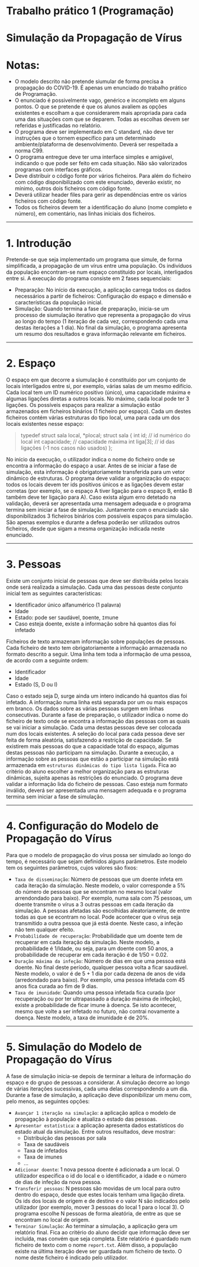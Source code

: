 # Trabalho prático 1 (Programação)

# Simulação da Propagação de Vírus


# Notas:

- O modelo descrito não pretende siumular de forma precisa a propagação do COVID-19. É apenas um enunciado do trabalho prático de Programação.
- O enunciado é possivelmente vago, genérico e incompleto em alguns pontos. O que se pretende é que os alunos avaliem as opções existentes e escolham a que considerarem mais apropriada para cada uma das situações com que se deparem. Todas as escolhas devem ser referidas e justificadas no relatório.
- O programa deve ser implementado em C standard, não deve ter instruções que o tornem específico para um determinado ambiente/plataforma de desenvolvimento. Deverá ser respeitada a norma C99.
 - O programa entregue deve ter uma interface simples e amigável, indicando o que pode ser feito em cada situação. Não são valorizados programas com interfaces gráficos.
 - Deve distribuir o código fonte por vários ficheiros. Para além do ficheiro com código disponibilizado com este enunciado, deverão existir, no mínimo, outros dois ficheiros com código fonte.
 - Deverá utilizar header files para gerir as dependências entre os vários ficheiros com código fonte.
 - Todos os ficheiros devem ter a identificação do aluno (nome completo e número), em comentário, nas linhas iniciais dos ficheiros.

---

# 1. Introdução

  Pretende-se que seja implementado um programa que simule, de forma simplificada, a propagação de um vírus entre uma população. Os indivíduos da população encontram-se num espaço constituído por locais, interligados entre si. A execução do programa consiste em 2 fases sequenciais:

 - Preparação: No início da execução, a aplicação carrega todos os dados necessários a partir de ficheiros: Configuração do espaço e dimensão e características da população inicial.
 - Simulação: Quando termina a fase de preparação, inicia-se um processo de siumulação iterativo que representa a propagação do vírus ao longo do tempo (1 iteração de cada vez, correspondendo cada uma destas iterações a 1 dia). No final da simulação, o programa apresenta um resumo dos resultados e grava informação relevante em ficheiros.

---

# 2. Espaço

  O espaço em que decorre a siumulação é constituído por um conjunto de locais interligados entre si, por exemplo, várias salas de um mesmo edifício.
  Cada local tem um ID numérico positivo (único), uma capacidade máxima e algumas ligações diretas a outros locais. No máximo, cada local pode ter 3 ligações.
  Os possíveis espaços para realizar a simulação estão armazenados em ficheiros binários (1 ficheiro por espaço). Cada um destes ficheiros contém várias estruturas do tipo local, uma para cada um dos locais existentes nesse espaço:

>typedef struct sala local, *plocal;
>    struct sala {
>      int id;         // id numérico do local
>      int capacidade; // capacidade máxima
>      int liga[3];    // id das ligações (-1 nos casos não usados)
>    };

  No início da execução, o utilizador indica o nome do ficheiro onde se encontra a informação do espaço a usar. Antes de se iniciar a fase de simulação, esta informação é obrigatoriamente transferida para um vetor dinâmico de estruturas.
  O programa deve validar a organização do espaço: todos os locais devem ter ids positivos únicos e as ligações devem estar corretas (por exemplo, se o espaço A tiver ligação para o espaço B, então B também deve ter ligação para A). Caso exista algum erro detetado na validação, deverá ser apresentada uma mensagem adequada e o programa termina sem iniciar a fase de simulação.
  Juntamente com o enunciado são disponibilizados 3 ficheiros binários com possíveis espaços para simulação. São apenas exemplos e durante a defesa poderão ser utilizados outros ficheiros, desde que sigam a mesma organização indicada neste enunciado.

---

# 3. Pessoas

  Existe um conjunto inicial de pessoas que deve ser distribuída pelos locais onde será realizada a simulação. Cada uma das pessoas deste conjunto inicial tem as seguintes características:
 - Identificador único alfanumérico (1 palavra)
 - Idade
 - Estado: pode ser `S`audável, `D`oente, `I`mune
 - Caso esteja doente, existe a informação sobre há quantos dias foi infetado

  Ficheiros de texto armazenam informação sobre populações de pessoas. Cada ficheiro de texto tem obrigatoriamente a informação armazenada no formato descrito a seguir.
  Uma linha tem toda a informação de uma pessoa, de acordo com a seguinte ordem:
  - Identificador
  - Idade
  - Estado (S, D ou I)

  Caso o estado seja D, surge ainda um intero indicando há quantos dias foi infetado. A informação numa linha está separada por um ou mais espaços em branco. Os dados sobre as várias pessoas surgem em linhas consecutivas.
  Durante a fase de preparação, o utilizador indica o nome do ficheiro de texto onde se encontra a informação das pessoas com as quais se vai iniciar a simulação. Cada uma destas pessoas deve ser colocada num dos locais existentes. A seleção do local para cada pessoa deve ser  feita de forma aleatória, satisfazendo a restrição de capacidade. Se existirem mais pessoas do que a capacidade total do espaço, algumas destas pessoas não participam na simulação.
  Durante a execução, a informação sobre as pessoas que estão a participar na simulação está armazenada em `estruturas dinâmicas do tipo lista ligada`. Fica ao critério do aluno escolher a melhor organização para as estruturas dinâmicas, sujeita apenas às restrições do enunciado.
  O programa deve validar a informação lida do ficheiro de pessoas. Caso esteja num formato inválido, deverá ser apresentada uma mensagem adequada e o programa termina sem iniciar a fase de simulação.

---

# 4. Configuração do Modelo de Propagação do Vírus

  Para que o modelo de propagação do vírus possa ser simulado ao longo do tempo, é necessário que sejam definidos alguns parâmetros. Este modelo tem os seguintes parâmetros, cujos valores são fixos:
  - `Taxa de disseminação`: Número de pessoas que um doente infeta em cada iteração da simulação. Neste modelo, o valor corresponde a 5% do número de pessoas que se encontram no mesmo local (valor arrendondado para baixo). Por exemplo, numa sala com 75 pessoas, um doente transmite o vírus a 3 outras pessoas  em cada iteração da simulação. A pessoas afetadas são escolhidas aleatoriamente, de entre todas as que se econtram no local. Pode acontecer que o vírus seja transmitido a outra pessoa que já está doente. Neste caso, a infeção não tem qualquer efeito.
  - `Probabilidade de recuperação`: Probabilidade que um doente tem de recuperar em cada iteração da simulação. Neste modelo, a probabilidade é 1/Idade, ou seja, para um doente com 50 anos, a probabilidade de recuperar em cada iteração é de 1/50 = 0.02.
  - `Duração máxima da infeção`: Número de dias em que uma pessoa está doente. No final deste período, qualquer pessoa volta a ficar saudável. Neste modelo, o valor é de 5 + 1 dia por cada dezena de anos de vida (arredondado para baixo). Por exemplo, uma pessoa infetada com 45 anos fica curada ao fim de 9 dias.
  - `Taxa de imunidade`: Quando uma pessoa infetada fica curada (por recuperação ou por ter ultrapassado a duração máxima de infeção), existe a probabilidade de ficar imune à doença. Se isto acontecer, mesmo que volte a ser infetado no futuro, não contrai novamente a doença. Neste modelo, a taxa de imunidade é de 20%.

---

# 5. Simulação do Modelo de Propagação do Vírus

  A fase de simulação inicia-se depois de terminar a leitura de informação do espaço e do grupo de pessoas a considerar. A simulação decorre ao longo de várias iterações sucessivas, cada uma delas correspondendo a um dia. Durante a fase de simulação, a aplicação deve disponibilizar um menu com, pelo menos, as seguintes opções:
  - `Avançar 1 iteração na simulação`: a aplicação aplica o modelo de propagação à população e atualiza o estado das pessoas.
  - `Apresentar estatística`: a aplicação apresenta dados estatísticos do estado atual da simulação. Entre outros resultados, deve mostrar:
    - Distribuição das pessoas por sala
    - Taxa de saudáveis
    - Taxa de infetados
    - Taxa de imunes
    - ...
  - `Adicionar doente`: 1 nova pessoa doente é adicionada a um local. O utilizador especifica o id do local e o identificador, a idade e o número de dias de infeção da nova pessoa.
  - `Transferir pessoas`: N pessoas são movidas de um local para outro dentro do espaço, desde que estes locais tenham uma ligação direta. Os ids dos locais de origem e de destino e o valor N são indicados pelo utilizador (por exemplo, mover 3 pessoas do local 1 para o local 3). O programa escolhe N pessoas de forma aleatória, de entre as que se encontram no local de origem.
  - `Terminar Simulação`: Ao terminar a simulação, a aplicação gera um relatório final. Fica ao critério do aluno decidir que informação deve ser incluída, mas convém que seja completa. Este relatório é guardado num ficheiro de texto com o nome `report.txt`. Além disso, a população existe na última iteração deve ser guardada num ficheiro de texto. O nome deste ficheiro é indicado pelo utilizador.
